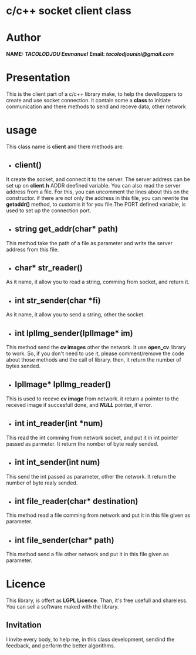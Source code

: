 # c/c++ socket client class

# Author
**NAME: _TACOLODJOU Emmanuel_**
**Email: _tacolodjounini@gmail.com_**

# Presentation
This is the client part of a c/c++ library make, to help the develloppers to create and use socket connection. it contain some a **class** to initiate conmunication and there methods to send and receve data, other network

# usage
This class name is **client** and there methods are:

* ## client()
It create the socket, and connect it to the server. The server address can be set up on **client.h** ADDR deefined variable. You can also read the server address from a file. For this, you can uncomment the lines about this on the constructor. if there are not only the address in this file, you can rewrite the **getaddr()** method, to customis it for you file.The PORT defined variable, is used to set up the connection port.

* ##  string get_addr(char* path)
This method take the path of a file as parameter and write the server address from this file.


* ## char* str_reader()
As it name, it allow you to read a string, comming from socket, and return it.

* ## int str_sender(char *fi)
As it name, it allow you to send a string, other the socket.

* ## int IplImg_sender(IplImage* im)
This method send the **cv images** other the network. It use **open_cv** library to work. So, if you don't need to use it, please comment/remove the code about those methods and the call of library.
then, it return the number of bytes sended.

* ## IplImage* IplImg_reader()
This is used to receve **cv image** from network. it return a poimter to the receved image if succesfull done, and **_NULL_** pointer, if error.

* ## int int_reader(int *num)
This read the int comming from network socket, and put it in int pointer passed as parmeter. It return the nomber of byte realy sended.

* ## int int_sender(int num)
This send the int passed as parameter, other the network. It return the number of byte realy sended.

* ## int file_reader(char* destination)
This method read a file comming from network and put it in this file given as parameter.

* ## int file_sender(char* path)
This method send a file other network and put it in this file given as parameter.

# Licence

This library, is offert as **LGPL Licence**. Than, it's free usefull and shareless. You can sell a software maked with the library.

## Invitation

I invite every body, to help me, in this class development, sendind the feedback, and perform the better algorithms.